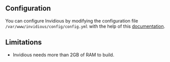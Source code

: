 ## Configuration

You can configure Invidious by modifying the configuration file `/var/www/invidious/config/config.yml` with the help of this [documentation](https://github.com/iv-org/documentation/blob/master/Configuration.md).

## Limitations

* Invidious needs more than 2GB of RAM to build.

